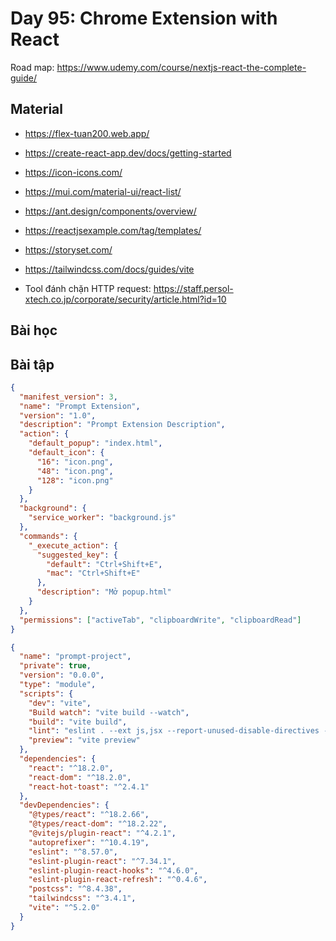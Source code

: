 # Day 95: Chrome Extension with React

Road map: https://www.udemy.com/course/nextjs-react-the-complete-guide/

## Material

- https://flex-tuan200.web.app/
- https://create-react-app.dev/docs/getting-started
- https://icon-icons.com/
- https://mui.com/material-ui/react-list/
- https://ant.design/components/overview/
- https://reactjsexample.com/tag/templates/
- https://storyset.com/

- https://tailwindcss.com/docs/guides/vite
- Tool đánh chặn HTTP request: https://staff.persol-xtech.co.jp/corporate/security/article.html?id=10

## Bài học

## Bài tập

```json
{
  "manifest_version": 3,
  "name": "Prompt Extension",
  "version": "1.0",
  "description": "Prompt Extension Description",
  "action": {
    "default_popup": "index.html",
    "default_icon": {
      "16": "icon.png",
      "48": "icon.png",
      "128": "icon.png"
    }
  },
  "background": {
    "service_worker": "background.js"
  },
  "commands": {
    "_execute_action": {
      "suggested_key": {
        "default": "Ctrl+Shift+E",
        "mac": "Ctrl+Shift+E"
      },
      "description": "Mở popup.html"
    }
  },
  "permissions": ["activeTab", "clipboardWrite", "clipboardRead"]
}
```

```json
{
  "name": "prompt-project",
  "private": true,
  "version": "0.0.0",
  "type": "module",
  "scripts": {
    "dev": "vite",
    "Build watch": "vite build --watch",
    "build": "vite build",
    "lint": "eslint . --ext js,jsx --report-unused-disable-directives --max-warnings 0",
    "preview": "vite preview"
  },
  "dependencies": {
    "react": "^18.2.0",
    "react-dom": "^18.2.0",
    "react-hot-toast": "^2.4.1"
  },
  "devDependencies": {
    "@types/react": "^18.2.66",
    "@types/react-dom": "^18.2.22",
    "@vitejs/plugin-react": "^4.2.1",
    "autoprefixer": "^10.4.19",
    "eslint": "^8.57.0",
    "eslint-plugin-react": "^7.34.1",
    "eslint-plugin-react-hooks": "^4.6.0",
    "eslint-plugin-react-refresh": "^0.4.6",
    "postcss": "^8.4.38",
    "tailwindcss": "^3.4.1",
    "vite": "^5.2.0"
  }
}
```
